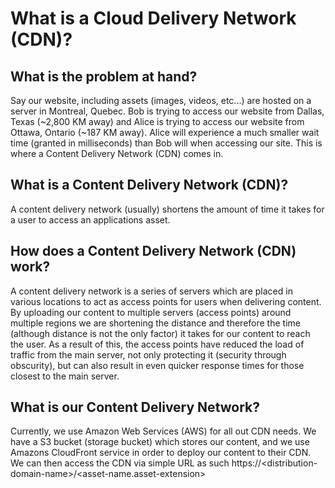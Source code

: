 # What is a Cloud Delivery Network (CDN)?

## What is the problem at hand?

Say our website, including assets (images, videos, etc...) are hosted on a server in Montreal, Quebec. Bob is trying to access our website from Dallas, Texas (~2,800 KM away) and Alice is trying to access our website from Ottawa, Ontario (~187 KM away). Alice will experience a much smaller wait time (granted in milliseconds) than Bob will when accessing our site. This is where a Content Delivery Network (CDN) comes in.

## What is a Content  Delivery Network (CDN)?

A content delivery network (usually)  shortens the amount of time it takes for a user to access an applications asset.

## How does a Content Delivery Network (CDN) work?

A content delivery network is a series of servers which are placed in various locations to act as access points for users when delivering content. By uploading our content to multiple servers (access points) around multiple regions we are shortening the distance and therefore the time (although distance is not the only factor) it takes for our content to reach the user. As a result of this, the access points have reduced  the load of traffic from the main server, not only protecting it (security through obscurity), but can also result in even quicker response times for those closest to the main server.

## What is our Content Delivery Network?

Currently, we use Amazon Web Services (AWS) for all out CDN needs. We have a S3 bucket (storage bucket) which stores our content, and we use Amazons CloudFront service in order to deploy our content to their CDN. We can then access the CDN via simple  URL  as such  https://\<distribution-domain-name>/<asset-name.asset-extension>
